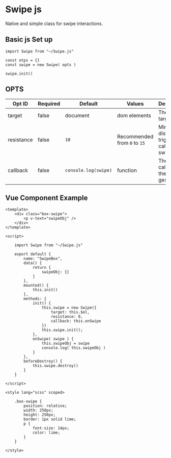 # Swipe js

Native and simple class for swipe interactions.

## Basic js Set up

```
import Swipe from "~/Swipe.js"

const otps = {}
const swipe = new Swipe( opts )

swipe.init()
```

## OPTS

| Opt ID | Required | Default | Values | Description |
| --- | --- | --- | --- | --- |
| target | false | document | dom elements | The dom target |
| resistance | false | `10` | Recommended from `0` to `15` | Min touch distance to trigger the callback on swipe |
| callback | false | `console.log(swipe)` | function | The callback for the swipe gesture |

## Vue Component Example 

```
<template>
    <div class="box-swipe">
        <p v-text="swipeObj" />
    </div>
</template>

<script>
    
    import Swipe from "~/Swipe.js"

    export default {
        name: "SwipeBox",
        data() {
            return {
                swipeObj: {}
            }
        },
        mounted() { 
            this.init() 
        },
        methods: {
            init() {
                this.swipe = new Swipe({
                    target: this.$el,
                    resistance: 0,
                    callback: this.onSwipe
                })
                this.swipe.init();
            },
            onSwipe( swipe ) {
                this.swipeObj = swipe
                console.log( this.swipeObj )
            }
        },
        beforeDestroy() {
            this.swipe.destroy()
        }
    }

</script>

<style lang="scss" scoped>
    
    .box-swipe {
        position: relative;
        width: 250px;
        height: 250px;
        border: 1px solid lime;
        p {
            font-size: 14px;
            color: lime;
        }
    }

</style>
```
